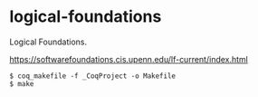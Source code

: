 # logical-foundations

Logical Foundations.

https://softwarefoundations.cis.upenn.edu/lf-current/index.html

```
$ coq_makefile -f _CoqProject -o Makefile
$ make
```
